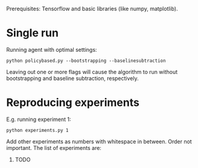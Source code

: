 Prerequisites: Tensorflow and basic libraries (like numpy, matplotlib). 

# Single run
Running agent with optimal settings:

    python policybased.py --bootstrapping --baselinesubtraction

Leaving out one or more flags will cause the algorithm to run without bootstrapping and baseline subtraction, respectively.

# Reproducing experiments
E.g. running experiment 1:

    python experiments.py 1

Add other experiments as numbers with whitespace in between. Order not important. The list of experiments are:
1. TODO